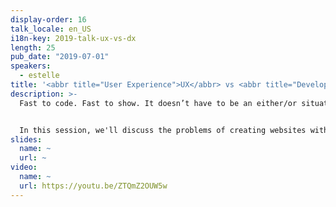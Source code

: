 ```yaml
---
display-order: 16
talk_locale: en_US
i18n-key: 2019-talk-ux-vs-dx
length: 25
pub_date: "2019-07-01"
speakers:
  - estelle
title: '<abbr title="User Experience">UX</abbr> vs <abbr title="Developer Experience">DX</abbr>'
description: >-
  Fast to code. Fast to show. It doesn’t have to be an either/or situation. All sites should be fast to load, responsive, internationalizable, secure, and performant. It makes sense to use all available tools to quickly implement features, but some of the tools negatively impact usability. In this session we address the issues of creating sites without compromising any under the hood requirements.


  In this session, we'll discuss the problems of creating websites without compromising any requirements.
slides:
  name: ~
  url: ~
video:
  name: ~
  url: https://youtu.be/ZTQmZ2OUW5w
---
```

